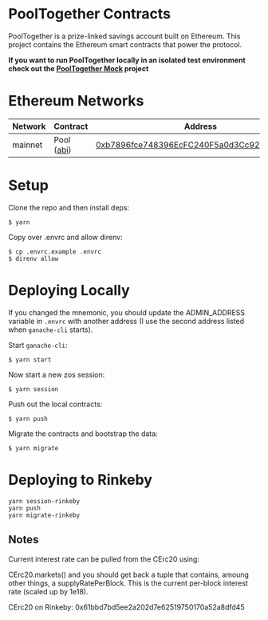# PoolTogether Contracts

PoolTogether is a prize-linked savings account built on Ethereum. This project contains the Ethereum smart contracts that power the protocol.

**If you want to run PoolTogether locally in an isolated test environment check out the [PoolTogether Mock](https://github.com/pooltogether/pooltogether-contracts-mock) project**

# Ethereum Networks

| Network | Contract | Address |
| ------- | -------- | ------- |
| mainnet | Pool ([abi](https://v1.abis.pooltogether.us/Pool.json))    | [0xb7896fce748396EcFC240F5a0d3Cc92ca42D7d84](https://etherscan.io/address/0xb7896fce748396EcFC240F5a0d3Cc92ca42D7d84) |

# Setup

Clone the repo and then install deps:

```
$ yarn
```

Copy over .envrc and allow direnv:

```
$ cp .envrc.example .envrc
$ direnv allow
```

# Deploying Locally

If you changed the mnemonic, you should update the ADMIN_ADDRESS variable in `.envrc` with another address (I use the second address listed when `ganache-cli` starts).

Start `ganache-cli`:

```
$ yarn start
```

Now start a new zos session:

```
$ yarn session
```

Push out the local contracts:

```
$ yarn push
```

Migrate the contracts and bootstrap the data:

```
$ yarn migrate
```

# Deploying to Rinkeby

```
yarn session-rinkeby
yarn push
yarn migrate-rinkeby
```

## Notes

Current interest rate can be pulled from the CErc20 using:

CErc20.markets(<asset>) and you should get back a tuple that contains, amoung other things, a supplyRatePerBlock. This is the current per-block interest rate (scaled up by 1e18).

CErc20 on Rinkeby: 0x61bbd7bd5ee2a202d7e62519750170a52a8dfd45
